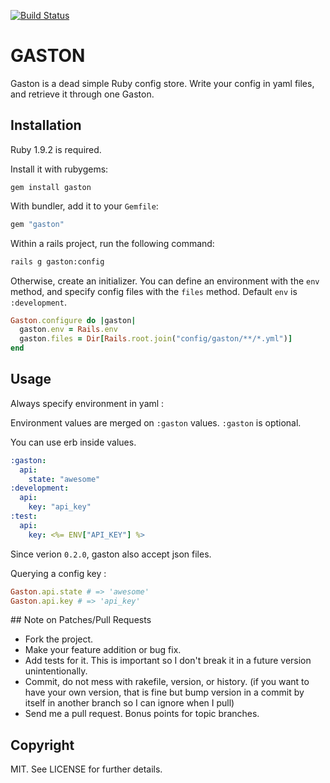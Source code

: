 [![Build Status](https://travis-ci.org/chatgris/Gaston.png?branch=master)](https://travis-ci.org/chatgris/Gaston)

# GASTON

Gaston is a dead simple Ruby config store. Write your config in yaml files, and
retrieve it through one Gaston.

## Installation

Ruby 1.9.2 is required.

Install it with rubygems:

    gem install gaston

With bundler, add it to your `Gemfile`:

``` ruby
gem "gaston"
```

Within a rails project, run the following command:

``` bash
rails g gaston:config
```

Otherwise, create an initializer. You can define an environment with the `env`
method, and specify config files with the `files` method. Default `env` is
`:development`.

``` ruby
Gaston.configure do |gaston|
  gaston.env = Rails.env
  gaston.files = Dir[Rails.root.join("config/gaston/**/*.yml")]
end
```

## Usage

Always specify environment in yaml :

Environment values are merged on `:gaston` values. `:gaston` is optional.

You can use erb inside values.

``` yaml
:gaston:
  api:
    state: "awesome"
:development:
  api:
    key: "api_key"
:test:
  api:
    key: <%= ENV["API_KEY"] %>
```

Since verion `0.2.0`, gaston also accept json files.


Querying a config key :

``` ruby
Gaston.api.state # => 'awesome'
Gaston.api.key # => 'api_key'
```

## Note on Patches/Pull Requests

* Fork the project.
* Make your feature addition or bug fix.
* Add tests for it. This is important so I don't break it in a future version
unintentionally.
* Commit, do not mess with rakefile, version, or history. (if you want to have
your own version, that is fine but bump version in a commit by itself in another
branch so I can ignore when I pull)
* Send me a pull request. Bonus points for topic branches.


## Copyright

MIT. See LICENSE for further details.
